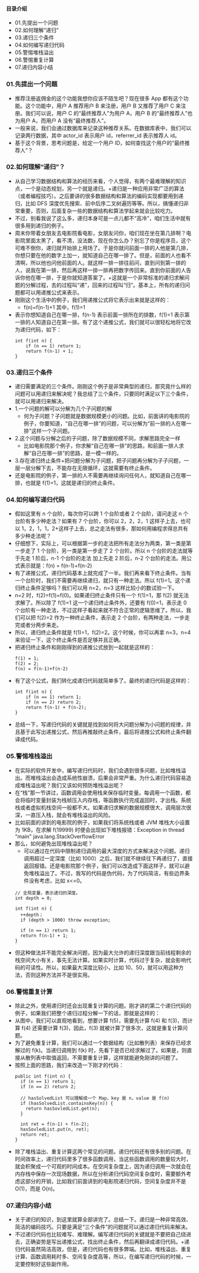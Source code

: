 #### 目录介绍
- 01.先提出一个问题
- 02.如何理解“递归”
- 03.递归三个条件
- 04.如何编写递归代码
- 05.警惕堆栈溢出
- 06.警惕重复计算
- 07.递归内容小结










### 01.先提出一个问题
- 推荐注册返佣金的这个功能我想你应该不陌生吧？现在很多 App 都有这个功能。这个功能中，用户 A 推荐用户 B 来注册，用户 B 又推荐了用户 C 来注册。我们可以说，用户 C 的“最终推荐人”为用户 A，用户 B 的“最终推荐人”也为用户 A，而用户 A 没有“最终推荐人”。
- 一般来说，我们会通过数据库来记录这种推荐关系。在数据库表中，我们可以记录两行数据，其中 actor_id 表示用户 id，referrer_id 表示推荐人 id。
- 基于这个背景，思考问题是，给定一个用户 ID，如何查找这个用户的“最终推荐人”？


### 02.如何理解“递归”？
- 从自己学习数据结构和算法的经历来看，个人觉得，有两个最难理解的知识点，一个是动态规划，另一个就是递归。+递归是一种应用非常广泛的算法（或者编程技巧）。之后要讲的很多数据结构和算法的编码实现都要用到递归，比如 DFS 深度优先搜索、前中后序二叉树遍历等等。所以，搞懂递归非常重要，否则，后面复杂一些的数据结构和算法学起来就会比较吃力。
- 不过，别看我说了这么多，递归本身可是一点儿都不“高冷”，咱们生活中就有很多用到递归的例子。
- 周末你带着女朋友去电影院看电影，女朋友问你，咱们现在坐在第几排啊？电影院里面太黑了，看不清，没法数，现在你怎么办？别忘了你是程序员，这个可难不倒你，递归就开始排上用场了。于是你就问前面一排的人他是第几排，你想只要在他的数字上加一，就知道自己在哪一排了。但是，前面的人也看不清啊，所以他也问他前面的人。就这样一排一排往前问，直到问到第一排的人，说我在第一排，然后再这样一排一排再把数字传回来。直到你前面的人告诉你他在哪一排，于是你就知道答案了。+这就是一个非常标准的递归求解问题的分解过程，去的过程叫“递”，回来的过程叫“归”。基本上，所有的递归问题都可以用递推公式来表示。
- 刚刚这个生活中的例子，我们用递推公式将它表示出来就是这样的：
    - f(n)=f(n-1)+1 其中，f(1)=1
- 表示你想知道自己在哪一排，f(n-1) 表示前面一排所在的排数，f(1)=1 表示第一排的人知道自己在第一排。有了这个递推公式，我们就可以很轻松地将它改为递归代码，如下：
    ```
    int f(int n) {
        if (n == 1) return 1;
        return f(n-1) + 1;
    }
    ```

### 03.递归三个条件
- 递归需要满足的三个条件。刚刚这个例子是非常典型的递归，那究竟什么样的问题可以用递归来解决呢？我总结了三个条件，只要同时满足以下三个条件，就可以用递归来解决。
- 1.一个问题的解可以分解为几个子问题的解
    - 何为子问题？子问题就是数据规模更小的问题。比如，前面讲的电影院的例子，你要知道，“自己在哪一排”的问题，可以分解为“前一排的人在哪一排”这样一个子问题。
- 2.这个问题与分解之后的子问题，除了数据规模不同，求解思路完全一样
    - 比如电影院那个例子，你求解“自己在哪一排”的思路，和前面一排人求解“自己在哪一排”的思路，是一模一样的。
- 3.存在递归终止条件+把问题分解为子问题，把子问题再分解为子子问题，一层一层分解下去，不能存在无限循环，这就需要有终止条件。
- 还是电影院的例子，第一排的人不需要再继续询问任何人，就知道自己在哪一排，也就是 f(1)=1，这就是递归的终止条件。

 

### 04.如何编写递归代码
- 假如这里有 n 个台阶，每次你可以跨 1 个台阶或者 2 个台阶，请问走这 n 个台阶有多少种走法？如果有 7 个台阶，你可以 2，2，2，1 这样子上去，也可以 1，2，1，1，2+这样子上去，总之走法有很多，那如何用编程求得总共有多少种走法呢？
- 仔细想下，实际上，可以根据第一步的走法把所有走法分为两类，第一类是第一步走了 1 个台阶，另一类是第一步走了 2 个台阶。所以 n 个台阶的走法就等于先走 1 阶后，n-1 个台阶的走法 加上先走 2 阶后，n-2 个台阶的走法。用公式表示就是：f(n) = f(n-1)+f(n-2)
- 有了递推公式，递归代码基本上就完成了一半。我们再来看下终止条件。当有一个台阶时，我们不需要再继续递归，就只有一种走法。所以 f(1)=1。这个递归终止条件足够吗？我们可以用 n=2，n=3 这样比较小的数试验一下。
- n=2 时，f(2)=f(1)=f(0)。如果递归终止条件只有一个 f(1)=1，那 f(2) 就无法求解了。所以除了 f(1)=1 这一个递归终止条件外，还要有 f(0)=1，表示走 0 个台阶有一种走法，不过这样子看起来就不符合正常的逻辑思维了。所以，我们可以把 f(2)=2 作为一种终止条件，表示走 2 个台阶，有两种走法，一步走完或者分两步来走。
- 所以，递归终止条件就是 f(1)=1，f(2)=2。这个时候，你可以再拿 n=3，n=4 来验证一下，这个终止条件是否足够并且正确。
- 把递归终止条件和刚刚得到的递推公式放到一起就是这样的：
    ```
    f(1) = 1;
    f(2) = 2;
    f(n) = f(n-1)+f(n-2)
    ```
- 有了这个公式，我们转化成递归代码就简单多了。最终的递归代码是这样的：
    ```
    int f(int n) {
        if (n == 1) return 1;
        if (n == 2) return 2;
        return f(n-1) + f(n-2);
    }
    ```
- 总结一下，写递归代码的关键就是找到如何将大问题分解为小问题的规律，并且基于此写出递推公式，然后再推敲终止条件，最后将递推公式和终止条件翻译成代码。



### 05.警惕堆栈溢出
- 在实际的软件开发中，编写递归代码时，我们会遇到很多问题，比如堆栈溢出。而堆栈溢出会造成系统性崩溃，后果会非常严重。为什么递归代码容易造成堆栈溢出呢？我们又该如何预防堆栈溢出呢？
- 在“栈”那一节讲过，函数调用会使用栈来保存临时变量。每调用一个函数，都会将临时变量封装为栈帧压入内存栈，等函数执行完成返回时，才出栈。系统栈或者虚拟机栈空间一般都不大。如果递归求解的数据规模很大，调用层次很深，一直压入栈，就会有堆栈溢出的风险。
- 比如前面的讲到的电影院的例子，如果我们将系统栈或者 JVM 堆栈大小设置为 1KB，在求解 f(19999) 时便会出现如下堆栈报错：Exception in thread "main" java.lang.StackOverflowError
- 那么，如何避免出现堆栈溢出呢？
    - 可以通过在代码中限制递归调用的最大深度的方式来解决这个问题。递归调用超过一定深度（比如 1000）之后，我们就不继续往下再递归了，直接返回报错。还是电影院那个例子，我们可以改造成下面这样子，就可以避免堆栈溢出了。不过，我写的代码是伪代码，为了代码简洁，有些边界条件没有考虑，比如 x<=0。
    ```
    // 全局变量，表示递归的深度。
    int depth = 0;
     
    int f(int n) {
      ++depth；
      if (depth > 1000) throw exception;
       
      if (n == 1) return 1;
      return f(n-1) + 1;
    }
    ```
- 但这种做法并不能完全解决问题，因为最大允许的递归深度跟当前线程剩余的栈空间大小有关，事先无法计算。如果实时计算，代码过于复杂，就会影响代码的可读性。所以，如果最大深度比较小，比如 10、50，就可以用这种方法，否则这种方法并不是很实用。

 

### 06.警惕重复计算
- 除此之外，使用递归时还会出现重复计算的问题。刚才讲的第二个递归代码的例子，如果我们把整个递归过程分解一下的话，那就是这样的：
- 从图中，我们可以直观地看到，想要计算 f(5)，需要先计算 f(4) 和 f(3)，而计算 f(4) 还需要计算 f(3)，因此，f(3) 就被计算了很多次，这就是重复计算问题。
- 为了避免重复计算，我们可以通过一个数据结构（比如散列表）来保存已经求解过的 f(k)。当递归调用到 f(k) 时，先看下是否已经求解过了。如果是，则直接从散列表中取值返回，不需要重复计算，这样就能避免刚讲的问题了。
- 按照上面的思路，我们来改造一下刚才的代码：
    ```
    public int f(int n) {
      if (n == 1) return 1;
      if (n == 2) return 2;
       
      // hasSolvedList 可以理解成一个 Map，key 是 n，value 是 f(n)
      if (hasSolvedList.containsKey(n)) {
        return hasSovledList.get(n);
      }
       
      int ret = f(n-1) + f(n-2);
      hasSovledList.put(n, ret);
      return ret;
    }
    ```
- 除了堆栈溢出、重复计算这两个常见的问题。递归代码还有很多别的问题。在时间效率上，递归代码里多了很多函数调用，当这些函数调用的数量较大时，就会积聚成一个可观的时间成本。在空间复杂度上，因为递归调用一次就会在内存栈中保存一次现场数据，所以在分析递归代码空间复杂度时，需要额外考虑这部分的开销，比如我们前面讲到的电影院递归代码，空间复杂度并不是 O(1)，而是 O(n)。

 


### 07.递归内容小结
- 关于递归的知识，到这里就算全部讲完了。总结一下。递归是一种非常高效、简洁的编码技巧。只要是满足“三个条件”的问题就可以通过递归代码来解决。
- 不过递归代码也比较难写、难理解。编写递归代码的关键就是不要把自己绕进去，正确姿势是写出递推公式，找出终止条件，然后再翻译成递归代码。+递归代码虽然简洁高效，但是，递归代码也有很多弊端。比如，堆栈溢出、重复计算、函数调用耗时多、空间复杂度高等，所以，在编写递归代码的时候，一定要控制好这些副作用。









